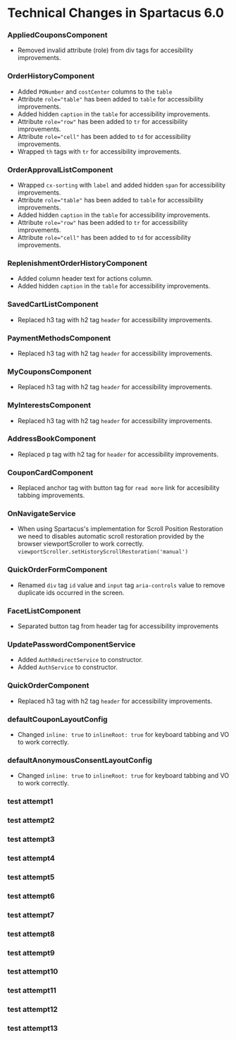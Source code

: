 # Technical Changes in Spartacus 6.0

### AppliedCouponsComponent

- Removed invalid attribute (role) from div tags for accesibility improvements.

### OrderHistoryComponent

- Added `PONumber` and `costCenter` columns to the `table`
- Attribute `role="table"` has been added to `table` for accessibility improvements.
- Added hidden `caption` in the `table` for accessibility improvements.
- Attribute `role="row"` has been added to `tr` for accessibility improvements.
- Attribute `role="cell"` has been added to `td` for accessibility improvements.
- Wrapped `th` tags with `tr` for accessibility improvements.

### OrderApprovalListComponent

- Wrapped `cx-sorting` with `label` and added hidden `span` for accessibility improvements.
- Attribute `role="table"` has been added to `table` for accessibility improvements.
- Added hidden `caption` in the `table` for accessibility improvements.
- Attribute `role="row"` has been added to `tr` for accessibility improvements.
- Attribute `role="cell"` has been added to `td` for accessibility improvements.

### ReplenishmentOrderHistoryComponent

- Added column header text for actions column.
- Added hidden `caption` in the `table` for accessibility improvements.

### SavedCartListComponent

- Replaced h3 tag with h2 tag `header` for accessibility improvements.

### PaymentMethodsComponent

- Replaced h3 tag with h2 tag `header` for accessibility improvements.

### MyCouponsComponent

- Replaced h3 tag with h2 tag `header` for accessibility improvements.

### MyInterestsComponent

- Replaced h3 tag with h2 tag `header` for accessibility improvements.

### AddressBookComponent

- Replaced p tag with h2 tag for `header` for accessibility improvements.

### CouponCardComponent

- Replaced anchor tag with button tag for `read more` link for accesibility tabbing improvements.

### OnNavigateService

- When using Spartacus's implementation for Scroll Position Restoration we need to disables automatic scroll restoration provided by the browser viewportScroller to work correctly. `viewportScroller.setHistoryScrollRestoration('manual')`

### QuickOrderFormComponent
- Renamed `div` tag `id` value and `input` tag `aria-controls` value to remove duplicate ids occurred in the screen.

### FacetListComponent

- Separated button tag from header tag for accessibility improvements

### UpdatePasswordComponentService

- Added `AuthRedirectService` to constructor.
- Added `AuthService` to constructor.

### QuickOrderComponent

- Replaced h3 tag with h2 tag `header` for accessibility improvements.

### defaultCouponLayoutConfig

- Changed `inline: true` to `inlineRoot: true` for keyboard tabbing and VO to work correctly.

### defaultAnonymousConsentLayoutConfig

- Changed `inline: true` to `inlineRoot: true` for keyboard tabbing and VO to work correctly.

### test attempt1
### test attempt2
### test attempt3
### test attempt4
### test attempt5
### test attempt6
### test attempt7
### test attempt8
### test attempt9
### test attempt10
### test attempt11
### test attempt12
### test attempt13
